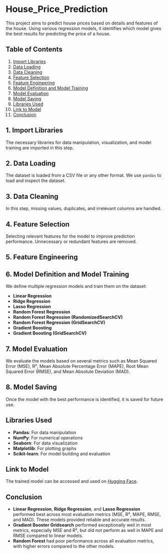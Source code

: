 # House_Price_Prediction
This project aims to predict house prices based on details and features of the house. Using various regression models, it identifies which model gives the best results for predicting the price of a house.

## Table of Contents
1. [Import Libraries](#import-libraries)
2. [Data Loading](#data-loading)
3. [Data Cleaning](#data-cleaning)
4. [Feature Selection](#feature-selection)
5. [Feature Engineering](#feature-engineering)
6. [Model Definition and Model Training](#model-definition-and-model-training)
7. [Model Evaluation](#model-evaluation)
8. [Model Saving](#model-saving)
9. [Libraries Used](#libraries-used)
10. [Link to Model](#link-to-model)
11. [Conclusion](#conclusion)

## 1. Import Libraries
The necessary libraries for data manipulation, visualization, and model training are imported in this step.

## 2. Data Loading
The dataset is loaded from a CSV file or any other format. We use `pandas` to load and inspect the dataset.

## 3. Data Cleaning
In this step, missing values, duplicates, and irrelevant columns are handled.

## 4. Feature Selection
Selecting relevant features for the model to improve prediction performance. Unnecessary or redundant features are removed.

## 5. Feature Engineering

## 6. Model Definition and Model Training
We define multiple regression models and train them on the dataset:
- **Linear Regression**
- **Ridge Regression**
- **Lasso Regression**
- **Random Forest Regression**
- **Random Forest Regression (RandomizedSearchCV)**
- **Random Forest Regression (GridSearchCV)**
- **Gradient Boosting**
- **Gradient Boosting (GridSearchCV)**

## 7. Model Evaluation
We evaluate the models based on several metrics such as Mean Squared Error (MSE), R², Mean Absolute Percentage Error (MAPE), Root Mean Squared Error (RMSE), and Mean Absolute Deviation (MAD).

## 8. Model Saving
Once the model with the best performance is identified, it is saved for future use.


## Libraries Used
- **Pandas**: For data manipulation
- **NumPy**: For numerical operations
- **Seaborn**: For data visualization
- **Matplotlib**: For plotting graphs
- **Scikit-learn**: For model building and evaluation

## Link to Model
The trained model can be accessed and used on [Hugging Face](https://huggingface.co/spaces/kennethv1706/Price_Prediction).

## Conclusion
- **Linear Regression**, **Ridge Regression**, and **Lasso Regression** performed best across most evaluation metrics (MSE, R², MAPE, RMSE, and MAD). These models provided reliable and accurate results.
- **Gradient Booster Gridsearch** performed exceptionally well in most metrics, especially MSE and R², but did not perform as well in MAPE and RMSE compared to linear models.
- **Random Forest** had poor performance across all evaluation metrics, with higher errors compared to the other models.
